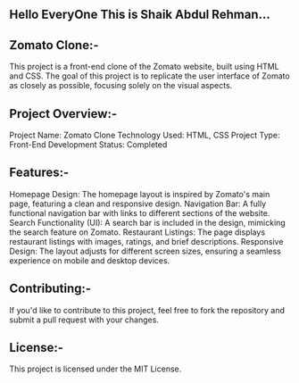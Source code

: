 Hello EveryOne This is Shaik Abdul Rehman...
----------------------------------------------------------------------
Zomato Clone:-
--------------------------------------------------------------------
This project is a front-end clone of the Zomato website, built using HTML and CSS. 
The goal of this project is to replicate the user interface of Zomato as closely 
as possible, focusing solely on the visual aspects.

Project Overview:-
------------------------------------------------------------------------
Project Name: Zomato Clone
Technology Used: HTML, CSS
Project Type: Front-End Development
Status: Completed

Features:-
-------------------------------------------------------------------------------
Homepage Design: The homepage layout is inspired by Zomato's main page, featuring a clean and responsive design.
Navigation Bar: A fully functional navigation bar with links to different sections of the website.
Search Functionality (UI): A search bar is included in the design, mimicking the search feature on Zomato.
Restaurant Listings: The page displays restaurant listings with images, ratings, and brief descriptions.
Responsive Design: The layout adjusts for different screen sizes, ensuring a seamless experience on mobile and desktop devices.

Contributing:-
------------------------------------------------------------------------------------
If you'd like to contribute to this project, feel free to fork the repository and submit a pull request with your changes.

License:-
----------------------------------------------------------------------------------
This project is licensed under the MIT License.


